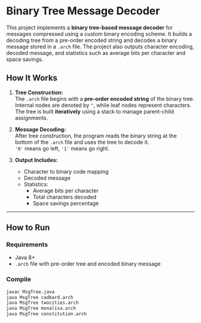# Binary Tree Message Decoder

This project implements a **binary tree-based message decoder** for messages compressed using a custom binary encoding scheme. It builds a decoding tree from a pre-order encoded string and decodes a binary message stored in a `.arch` file. The project also outputs character encoding, decoded message, and statistics such as average bits per character and space savings.

## How It Works

1. **Tree Construction:**  
   The `.arch` file begins with a **pre-order encoded string** of the binary tree. Internal nodes are denoted by `^`, while leaf nodes represent characters. The tree is built **iteratively** using a stack to manage parent-child assignments.

2. **Message Decoding:**  
   After tree construction, the program reads the binary string at the bottom of the `.arch` file and uses the tree to decode it.  
   `'0'` means go left, `'1'` means go right.

3. **Output Includes:**
   - Character to binary code mapping
   - Decoded message
   - Statistics:
     - Average bits per character
     - Total characters decoded
     - Space savings percentage

---

## How to Run

### Requirements
- Java 8+
- `.arch` file with pre-order tree and encoded binary message

### Compile

```bash
javac MsgTree.java
java MsgTree cadbard.arch
java MsgTree twocities.arch
java MsgTree monalisa.arch
java MsgTree constitution.arch





